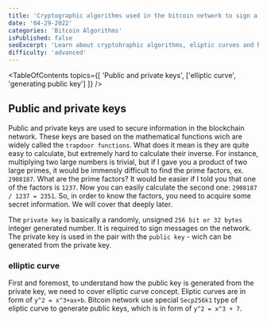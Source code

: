 ```yaml
---
title: 'Cryptographic algorithms used in the bitcoin network to sign a transaction'
date: '04-29-2022'
categories: 'Bitcoin Algorithms'
isPublished: false
seoExcerpt: 'Learn about cryptohraphic algorithms, eliptic curves and how they secure whole network!'
difficulty: 'advanced'
---
```


<TableOfContents topics={[
  'Public and private keys',
  ['elliptic curve', 'generating public key']
]} />

## Public and private keys
Public and private keys are used to secure information in the blockchain network. These keys are based on the mathematical functions wich are widely called the `trapdoor functions`. What does it mean is they are quite easy to calculate, but extremely hard to calculate their inverse. For instance, multiplying two large numbers is trivial, but if I gave you a product of two large primes, it would be immensly difficult to find the prime factors, ex. `2908187`. What are the prime factors? It would be easier if I told you that one of the factors is `1237`. Now you can easily calculate the second one: `2908187 / 1237 = 2351`. So, in order to know the factors, you need to acquire some secret information. We will cover that deeply later.   

The `private key` is basically a randomly, unsigned `256 bit or 32 bytes` integer generated number. It is required to sign messages on the network. The private key is used in the pair with the `public key` - wich can be generated from the private key. 

### elliptic curve

First and foremost, to understand how the public key is generated from the private key, we need to cover elliptic curve concept. Eliptic curves are in form of `y^2 = x^3+ax+b`. Bitcoin network use special `Secp256k1` type of eliptic curve to generate public keys, which is in form of `y^2 = x^3 + 7`. 



